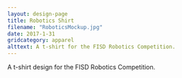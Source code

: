 ```yaml
---
layout: design-page
title: Robotics Shirt
filename: "RoboticsMockup.jpg"
date: 2017-1-31
gridcategory: apparel
alttext: A t-shirt for the FISD Robotics Competition.
---
```

 A t-shirt design for the FISD Robotics Competition.